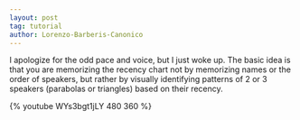 ```yaml
---
layout: post
tag: tutorial
author: Lorenzo-Barberis-Canonico
---
```


I apologize for the odd pace and voice, but I just woke up. The basic idea is that you are memorizing the recency chart not by memorizing names or the order of speakers, but rather by visually identifying patterns of 2 or 3 speakers (parabolas or triangles) based on their recency.

{% youtube WYs3bgt1jLY 480 360 %}

